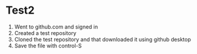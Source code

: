 # Test2
1. Went to github.com and signed in
2. Created a test repository
3. Cloned the test repository and that downloaded it using github desktop
4. Save the file with control-S
